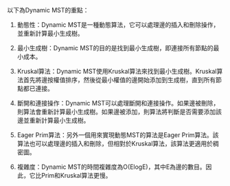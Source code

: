 

以下為Dynamic MST的重點：

1. 動態性：Dynamic MST是一種動態算法，它可以處理邊的插入和刪除操作，並重新計算最小生成樹。

2. 最小生成樹：Dynamic MST的目的是找到最小生成樹，即連接所有節點的最小成本。

3. Kruskal算法：Dynamic MST使用Kruskal算法來找到最小生成樹。Kruskal算法首先將邊按權值排序，然後從最小權值的邊開始添加到生成樹，直到所有節點都已連接。

4. 斷開和連接操作：Dynamic MST可以處理斷開和連接操作。如果邊被刪除，則算法會重新計算最小生成樹。如果邊被添加，則算法將判斷是否需要添加該邊並重新計算最小生成樹。

5. Eager Prim算法：另外一個用來實現動態MST的算法是Eager Prim算法。該算法也可以處理邊的插入和刪除，但相對於Kruskal算法，該算法更適用於稠密圖。

6. 複雜度：Dynamic MST的時間複雜度為O(ElogE)，其中E為邊的數目。因此，它比Prim和Kruskal算法更慢。